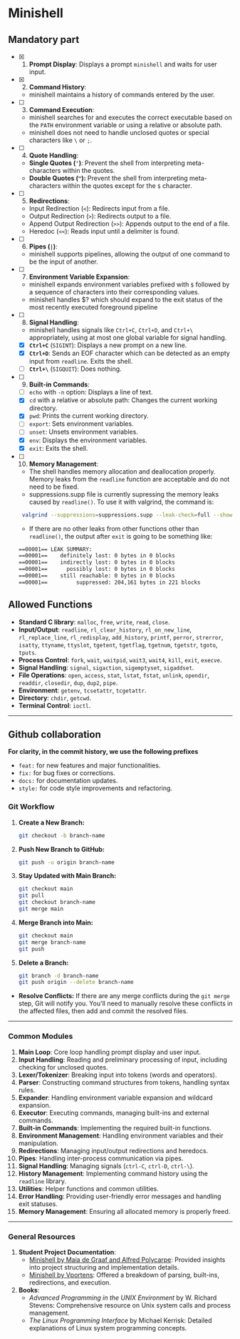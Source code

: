 # Minishell

## Mandatory part

- [x] 1. **Prompt Display**: Displays a prompt `minishell` and waits for user input.

- [x] 2. **Command History**:
   - minishell maintains a history of commands entered by the user.

- [ ] 3. **Command Execution**:
   - minishell searches for and executes the correct executable based on the `PATH` environment variable or using a relative or absolute path.
   - minishell does not need to handle unclosed quotes or special characters like `\` or `;`.

- [ ] 4.  **Quote Handling**:
   - **Single Quotes (`'`)**: Prevent the shell from interpreting meta-characters within the quotes.
   - **Double Quotes (`"`):** Prevent the shell from interpreting meta-characters within the quotes except for the `$` character.

- [ ] 5.  **Redirections**:
   - Input Redirection (`<`): Redirects input from a file.
   - Output Redirection (`>`): Redirects output to a file.
   - Append Output Redirection (`>>`): Appends output to the end of a file.
   - Heredoc (`<<`): Reads input until a delimiter is found.

- [ ] 6.  **Pipes (`|`)**:
   - minishell supports pipelines, allowing the output of one command to be the input of another.

- [ ] 7.  **Environment Variable Expansion**:
   - minishell expands environment variables prefixed with `$` followed by a sequence of characters into their corresponding values.
   - minishell handles $? which should expand to the exit status of the most recently executed foreground pipeline

- [ ] 8.  **Signal Handling**:
   - minishell handles signals like `Ctrl+C`, `Ctrl+D`, and `Ctrl+\` appropriately, using at most one global variable for signal handling.
   - [x]  **`Ctrl+C`** (`SIGINT`): Displays a new prompt on a new line.
   - [x]  **`Ctrl+D`**: Sends an EOF character which can be detected as an empty input from `readline`. Exits the shell.
   - [ ]  **`Ctrl+\`** (`SIGQUIT`): Does nothing.

- [ ] 9.  **Built-in Commands**:
   - [ ] `echo` with `-n` option: Displays a line of text.
   - [x] `cd` with a relative or absolute path: Changes the current working directory.
   - [x] `pwd`: Prints the current working directory.
   - [ ] `export`: Sets environment variables.
   - [ ] `unset`: Unsets environment variables.
   - [x] `env`: Displays the environment variables.
   - [x] `exit`: Exits the shell.

- [ ] 10. **Memory Management**:
    - The shell handles memory allocation and deallocation properly. Memory leaks from the `readline` function are acceptable and do not need to be fixed.
	 - suppressions.supp file is currently supressing the memory leaks caused by `readline()`. To use it with valgrind, the command is:
	```bash
	 valgrind --suppressions=suppressions.supp --leak-check=full --show-leak-kinds=all ./minishell
	```
	- If there are no other leaks from other functions other than `readline()`, the output after `exit` is going to be something like:
	```bash
	==00001== LEAK SUMMARY:
	==00001==    definitely lost: 0 bytes in 0 blocks
	==00001==    indirectly lost: 0 bytes in 0 blocks
	==00001==      possibly lost: 0 bytes in 0 blocks
	==00001==    still reachable: 0 bytes in 0 blocks
	==00001==         suppressed: 204,161 bytes in 221 blocks
	```

## Allowed Functions

  - **Standard C library**: `malloc`, `free`, `write`, `read`, `close`.
  - **Input/Output**: `readline`, `rl_clear_history`, `rl_on_new_line`, `rl_replace_line`, `rl_redisplay`, `add_history`, `printf`, `perror`, `strerror`, `isatty`, `ttyname`, `ttyslot`, `tgetent`, `tgetflag`, `tgetnum`, `tgetstr`, `tgoto`, `tputs`.
  - **Process Control**: `fork`, `wait`, `waitpid`, `wait3`, `wait4`, `kill`, `exit`, `execve`.
  - **Signal Handling**: `signal`, `sigaction`, `sigemptyset`, `sigaddset`.
  - **File Operations**: `open`, `access`, `stat`, `lstat`, `fstat`, `unlink`, `opendir`, `readdir`, `closedir`, `dup`, `dup2`, `pipe`.
  - **Environment**: `getenv`, `tcsetattr`, `tcgetattr`.
  - **Directory**: `chdir`, `getcwd`.
  - **Terminal Control**: `ioctl`.

---
## Github collaboration
**For clarity, in the commit history, we use the following prefixes**

  - `feat:` for new features and major functionalities.
  - `fix:` for bug fixes or corrections.
  - `docs:` for documentation updates.
  - `style:` for code style improvements and refactoring.

### Git Workflow
1. **Create a New Branch:**
    ```bash
    git checkout -b branch-name
    ```

2. **Push New Branch to GitHub:**
    ```bash
    git push -u origin branch-name
    ```

3. **Stay Updated with Main Branch:**
    ```bash
    git checkout main
    git pull
    git checkout branch-name
    git merge main
    ```

4. **Merge Branch into Main:**
    ```bash
    git checkout main
    git merge branch-name
    git push
    ```

5. **Delete a Branch:**
    ```bash
    git branch -d branch-name
    git push origin --delete branch-name
    ```

- **Resolve Conflicts:** If there are any merge conflicts during the `git merge` step, Git will notify you. You'll need to manually resolve these conflicts in the affected files, then add and commit the resolved files.

---
### Common Modules

1. **Main Loop**: Core loop handling prompt display and user input.
2. **Input Handling**: Reading and preliminary processing of input, including checking for unclosed quotes.
3. **Lexer/Tokenizer**: Breaking input into tokens (words and operators).
4. **Parser**: Constructing command structures from tokens, handling syntax rules.
5. **Expander**: Handling environment variable expansion and wildcard expansion.
6. **Executor**: Executing commands, managing built-ins and external commands.
7. **Built-in Commands**: Implementing the required built-in functions.
8. **Environment Management**: Handling environment variables and their manipulation.
9. **Redirections**: Managing input/output redirections and heredocs.
10. **Pipes**: Handling inter-process communication via pipes.
11. **Signal Handling**: Managing signals (`ctrl-C`, `ctrl-D`, `ctrl-\`).
12. **History Management**: Implementing command history using the `readline` library.
13. **Utilities**: Helper functions and common utilities.
14. **Error Handling**: Providing user-friendly error messages and handling exit statuses.
15. **Memory Management**: Ensuring all allocated memory is properly freed.

---
### General Resources

1. **Student Project Documentation**:
	- [Minishell by Maia de Graaf and Alfred Polycarpe](https://github.com/maiadegraaf/minishell): Provided insights into project structuring and implementation details.
	- [Minishell by Vportens](https://github.com/vportens/minishell): Offered a breakdown of parsing, built-ins, redirections, and execution.
2. **Books**:
	- *Advanced Programming in the UNIX Environment* by W. Richard Stevens: Comprehensive resource on Unix system calls and process management.
	- *The Linux Programming Interface* by Michael Kerrisk: Detailed explanations of Linux system programming concepts.

